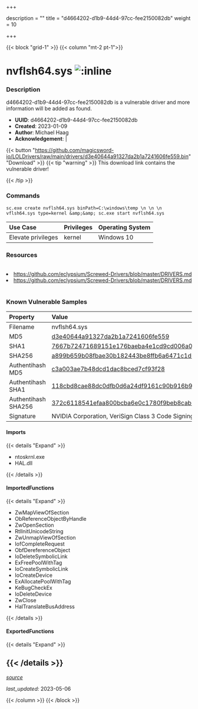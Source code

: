 +++

description = ""
title = "d4664202-d1b9-44d4-97cc-fee2150082db"
weight = 10

+++


{{< block "grid-1" >}}
{{< column "mt-2 pt-1">}}


# nvflsh64.sys ![:inline](/images/twitter_verified.png) 


### Description

d4664202-d1b9-44d4-97cc-fee2150082db is a vulnerable driver and more information will be added as found.
- **UUID**: d4664202-d1b9-44d4-97cc-fee2150082db
- **Created**: 2023-01-09
- **Author**: Michael Haag
- **Acknowledgement**:  | [](https://twitter.com/)

{{< button "https://github.com/magicsword-io/LOLDrivers/raw/main/drivers/d3e40644a91327da2b1a7241606fe559.bin" "Download" >}}
{{< tip "warning" >}}
This download link contains the vulnerable driver!

{{< /tip >}}

### Commands

```
sc.exe create nvflsh64.sys binPath=C:\windows\temp \n \n \n  vflsh64.sys type=kernel &amp;&amp; sc.exe start nvflsh64.sys
```

| Use Case | Privileges | Operating System | 
|:---- | ---- | ---- |
| Elevate privileges | kernel | Windows 10 |

### Resources
<br>
<li><a href=" https://github.com/eclypsium/Screwed-Drivers/blob/master/DRIVERS.md"> https://github.com/eclypsium/Screwed-Drivers/blob/master/DRIVERS.md</a></li>
<li><a href="https://github.com/eclypsium/Screwed-Drivers/blob/master/DRIVERS.md">https://github.com/eclypsium/Screwed-Drivers/blob/master/DRIVERS.md</a></li>
<br>

### Known Vulnerable Samples

| Property           | Value |
|:-------------------|:------|
| Filename           | nvflsh64.sys |
| MD5                | [d3e40644a91327da2b1a7241606fe559](https://www.virustotal.com/gui/file/d3e40644a91327da2b1a7241606fe559) |
| SHA1               | [7667b72471689151e176baeba4e1cd9cd006a09a](https://www.virustotal.com/gui/file/7667b72471689151e176baeba4e1cd9cd006a09a) |
| SHA256             | [a899b659b08fbae30b182443be8ffb6a6471c1d0497b52293061754886a937a3](https://www.virustotal.com/gui/file/a899b659b08fbae30b182443be8ffb6a6471c1d0497b52293061754886a937a3) |
| Authentihash MD5   | [c3a003ae7b48dcd1dac8bced7cf93f28](https://www.virustotal.com/gui/search/authentihash%253Ac3a003ae7b48dcd1dac8bced7cf93f28) |
| Authentihash SHA1  | [118cbd8cae88dc0dfb0d6a24df9161c90b916b90](https://www.virustotal.com/gui/search/authentihash%253A118cbd8cae88dc0dfb0d6a24df9161c90b916b90) |
| Authentihash SHA256| [372c6118541efaa800bcba6e0c1780f9beb8cab6f2176bcc5fe3664ea19379e4](https://www.virustotal.com/gui/search/authentihash%253A372c6118541efaa800bcba6e0c1780f9beb8cab6f2176bcc5fe3664ea19379e4) |
| Signature         | NVIDIA Corporation, VeriSign Class 3 Code Signing 2010 CA, VeriSign   |


#### Imports
{{< details "Expand" >}}
* ntoskrnl.exe
* HAL.dll

{{< /details >}}
#### ImportedFunctions
{{< details "Expand" >}}
* ZwMapViewOfSection
* ObReferenceObjectByHandle
* ZwOpenSection
* RtlInitUnicodeString
* ZwUnmapViewOfSection
* IofCompleteRequest
* ObfDereferenceObject
* IoDeleteSymbolicLink
* ExFreePoolWithTag
* IoCreateSymbolicLink
* IoCreateDevice
* ExAllocatePoolWithTag
* KeBugCheckEx
* IoDeleteDevice
* ZwClose
* HalTranslateBusAddress

{{< /details >}}
#### ExportedFunctions
{{< details "Expand" >}}

{{< /details >}}
-----



[*source*](https://github.com/magicsword-io/LOLDrivers/tree/main/yaml/d4664202-d1b9-44d4-97cc-fee2150082db.yaml)

*last_updated:* 2023-05-06








{{< /column >}}
{{< /block >}}
